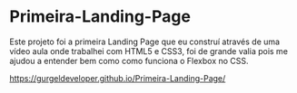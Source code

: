 # Primeira-Landing-Page
Este projeto foi a primeira Landing Page que eu construí através de uma vídeo aula onde trabalhei com HTML5 e CSS3, foi de grande valia pois me ajudou a entender bem como como funciona o Flexbox no CSS.

https://gurgeldeveloper.github.io/Primeira-Landing-Page/
